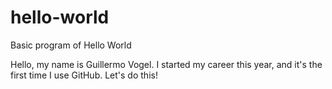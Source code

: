 # hello-world
Basic program of Hello World

Hello, my name is Guillermo Vogel. I started my career this year, and it's the first time I use GitHub. 
Let's do this!
